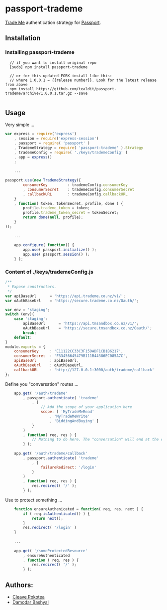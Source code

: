 # passport-trademe

[Trade Me](http://www.trademe.co.nz) authentication strategy for [Passport](http://passportjs.org/).

## Installation

### Installing passport-trademe
```
  // if you want to install original repo
  [sudo] npm install passport-trademe
  
  // or for this updated FORK install like this:
  // where 1.0.0.1 = {{release number}}. Look for the latest release from above
  npm install https://github.com/tealdit/passport-trademe/archive/1.0.0.1.tar.gz --save
  
```

## Usage

Very simple ...

``` js
var express = require('express')
    , session = require('express-session')
    , passport = require( 'passport' )
    , TrademeStrategy = require( 'passport-trademe' ).Strategy
    , trademeConfig = require( './keys/trademeConfig' )
    , app = express()
    ;
    
    ... 
    
passport.use(new TrademeStrategy({
        consumerKey         : trademeConfig.consumerKey
        , consumerSecret    : trademeConfig.consumerSecret
        , callbackURL       : trademeConfig.callbackURL
    }
    , function( token, tokenSecret, profile, done ) {
        profile.trademe_token = token;
        profile.trademe_token_secret = tokenSecret;
        return done(null, profile);
    }
));
	
	...
	
	app.configure( function() {
		app.use( passport.initialize() );
		app.use( passport.session() );
	} );
```

### Content of ./keys/trademeConfig.js
```js
/**
 * Expose constructors.
 */
var apiBaseUrl      = 'https://api.trademe.co.nz/v1/';
var oAuthBaseUrl    = 'https://secure.trademe.co.nz/Oauth/';

var env = 'staging';
switch (env){
    case 'staging':
        apiBaseUrl      = 'https://api.tmsandbox.co.nz/v1/';
        oAuthBaseUrl    = 'https://secure.tmsandbox.co.nz/Oauth/';
        break;
    default:
}
module.exports = {
    consumerKey     : 'E11122CC33C3F159ADF1CB1B6217',
    consumerSecret  : 'F33456645479B111B44386EC085A7C',
    apiBaseUrl      : apiBaseUrl,
    oAuthBaseUrl    : oAuthBaseUrl,
    callbackURL     : 'http://127.0.0.1:3000/auth/trademe/callback'
};
```

Define you "conversation" routes ...

```js
	app.get( '/auth/trademe'
		, passport.authenticate( 'trademe'
			, { 
				// Add the scope of your application here
				scope: [ 'MyTradeMeRead'
					, 'MyTradeMeWrite'
					, 'BiddingAndBuying' ] 
			} 
		)
		, function( req, res ) {
			// Nothing to do here. The "conversation" will end at the callback route.
		} );
	
	app.get( '/auth/trademe/callback' 
		, passport.authenticate( 'trademe' 
			, {
				failureRedirect: '/login'
			}
		)
		, function( req, res ) {
			res.redirect( '/' );
		} );
```

Use to protect something ...

```js
	function ensureAuthenicated = function( req, res, next ) {
		if ( req.isAuthenticated() ) { 
			return next(); 
		}
		res.redirect( '/login' )
	}
	
	...
	
	app.get( '/someProtectedResource'
		, ensureAuthenticated
		, function ( req, res ) {
			res.redirect( '/' );
		} );
```

## Authors: 

* [Cleave Pokotea](https://github.com/Tumunu)
* [Damodar Bashyal](http://dltr.org)
